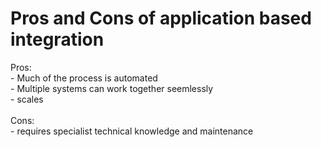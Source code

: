 # Pros and Cons of application based integration
Pros:<br>- Much of the process is automated<br>- Multiple systems can work together seemlessly<br>- scales<br><br>Cons:<br>- requires specialist technical knowledge and maintenance

